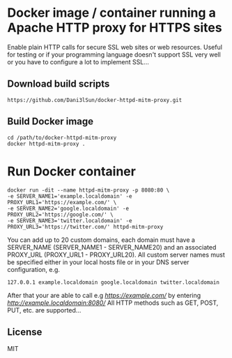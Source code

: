 # Docker image / container running a Apache HTTP proxy for HTTPS sites

Enable plain HTTP calls for secure SSL web sites or web resources. Useful for testing or if your programming language doesn't support SSL very well or you have to configure a lot to implement SSL...

## Download build scripts

```
https://github.com/Dani3lSun/docker-httpd-mitm-proxy.git
```

## Build Docker image

```
cd /path/to/docker-httpd-mitm-proxy
docker httpd-mitm-proxy .
```

# Run Docker container

```
docker run -dit --name httpd-mitm-proxy -p 8080:80 \
-e SERVER_NAME1='example.localdomain' -e PROXY_URL1='https://example.com/' \
-e SERVER_NAME2='google.localdomain' -e PROXY_URL2='https://google.com/' \
-e SERVER_NAME3='twitter.localdomain' -e PROXY_URL3='https://twitter.com/' httpd-mitm-proxy
```

You can add up to 20 custom domains, each domain must have a SERVER_NAME (SERVER_NAME1 - SERVER_NAME20) and an associated PROXY_URL (PROXY_URL1 - PROXY_URL20).
All custom server names must be specified either in your local hosts file or in your DNS server configuration, e.g.

```
127.0.0.1 example.localdomain google.localdomain twitter.localdomain
```

After that your are able to call e.g *https://example.com/* by entering *http://example.localdomain:8080/*
All HTTP methods such as GET, POST, PUT, etc. are supported...

## License

MIT
